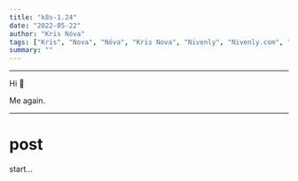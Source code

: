 ```yaml
---
title: "k8s-1.24"
date: "2022-05-22"
author: "Kris Nóva"
tags: ["Kris", "Nova", "Nóva", "Kris Nova", "Nivenly", "Nivenly.com", "Blog", "Writing", ""]
summary: ""
---
```

---

Hi 👋

Me again.

---

# post

start...